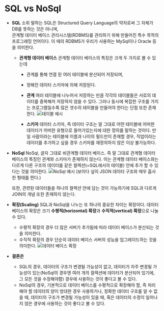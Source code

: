 # SQL vs NoSql


- **SQL**
	소위 말하는 SQL은 Structured Query Language의 약자로써 그 자체가 DB를 뜻하는 것은 아니며,  
	관계형 데이터 베이스 관리시스템(RDBMS)를 관리하기 위해 만들어진 특수 목적의 프로그래밍 언어이다. 이 때의 RDBMS가 우리가 사용하는 MySql이나 Oracle 등을 의미한다.
	
	- **관계형 데이터 베이스**
		관계형 데이터 베이스의 특징은 크게 두 가지로 볼 수 있는데 
		- 관계를 통해 연결 된 여러 테이블에 분산되어 저장되며,
		- 정해진 데이터 스키마에 의해 저장된다.
	
		- **관계**
			여러 테이블에 나누어서 저장하는 만큼 각각의 테이블들은 서로의 데이터를 중복해저 저장하지 않을 수 있다. 그러나 동시에 복잡한 구조를 가지는 프로그램일수록 많은 갯수의 테이블을 만들어야 한다는 단점 또한 존재한다.
			![테이블 예시](https://t1.daumcdn.net/cfile/tistory/994D09355C937ECD2D)
		- **스키마**
			데이터 스키마, 즉 데이터 구조는 말 그대로 어떤 테이블에 어떠한 데이터가 어떠한 유형으로 들어가있는지에 대한 정의를 말하는 것이다. 만일 사람이라는 테이블에 이름과 나이의 필드만이 존재할 경우, 직업이라는 데이터를 추가하고 싶을 경우 스키마를 재정의하지 않은 이상 불가능하다.
            
  
- **NoSql**
	NoSql, 글자 그대로 비관계형 데이터 베이스.
	즉 말 그대로 관계형 데이터 베이스의 특징인 관계와 스키마가 존재하지 않는다.
	이는 관계형 데이터 베이스와는 다르게 다른 구조의 데이터를 같은 컬렉션(=SQL에서의 테이블) 안에 추가 할 수 있다는 것을 의미한다.
	![NoSql 예시](https://t1.daumcdn.net/cfile/tistory/99FBC9415C937F2A20)
	(보이다 싶이 JSON 데이터 구조와 매우 흡사한 형태를 띈다.)
	
	또한, 관련된 데이터들을 하나의 컬렉션 안에 담는 것이 가능하기에 SQL과 다르게 JOIN의 개념 또한 존재하지 않는다. 
	
- **확장(Scaling)**
	SQL과 NoSql을 나누는 또 하나의 중요한 차이는 확장이다. 
	데이터 베이스의 확장은 크기 **수평적(horizontal) 확장**과  **수직적(vertical) 확장**으로 나눌 수 있다.
	- 수평적 확장의 경우 더 많은 서버가 추가됨에 따라 데이터 베이스가 분산되는 것을 의미한다.
	- 수직적 확장의 경우 단순히 데이터 베이스 서버의 성능을 업그레이드하는 것을 의미한다.
	![데이터 베이스 확장](https://t1.daumcdn.net/cfile/tistory/990D6E385C937F8530)
	
- **결론은**
	- SQL의 경우,  데이터의 구조가 변경될 가능성이 없고, 데이터가 자주 변경될 가능성이 있는(NoSql의 경우엔 여러 개의 컬렉션에 데이터가 분산되어 있기에, 그 모든 것을 수정해야함) 경우에 사용하는 것이 좋다고 볼 수 있다.
	- NoSql의 경우, 기본적으로 데이터 베이스를 수평적으로 확장해야 할, 즉 처리해야 할 데이터의 양이 방대한 경우 사용하거나, 정확한 데이터 구조를 알 수 없을 때, 데이터의 구조가 변경될 가능성이 있을 때, 혹은 데이터의 수정이 일어나지 않은 경우에 사용하는 것이 좋다고 볼 수 있다.